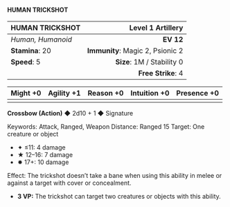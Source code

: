 #### HUMAN TRICKSHOT

| HUMAN TRICKSHOT   |            **Level 1 Artillery** |
| :---------------- | -------------------------------: |
| *Human, Humanoid* |                        **EV 12** |
| **Stamina**: 20   | **Immunity**: Magic 2, Psionic 2 |
| **Speed**: 5      |       **Size**: 1M / Stability 0 |
|                   |               **Free Strike**: 4 |

| **Might** +0 | **Agility** +1 | **Reason** +0 | **Intuition** +0 | **Presence** +0 |
| ------------ | -------------- | ------------- | ---------------- | --------------- |
|              |                |               |                  |                 |

**Crossbow (Action)** ◆ 2d10 + 1 ◆ Signature

Keywords: Attack, Ranged, Weapon
Distance: Ranged 15
Target: One creature or object

- ✦ ≤11: 4 damage
- ★ 12–16: 7 damage
- ✸ 17+: 10 damage

Effect: The trickshot doesn’t take a bane when using this ability in melee or against a target with cover or concealment.

- **3 VP:** The trickshot can target two creatures or objects with this ability.
